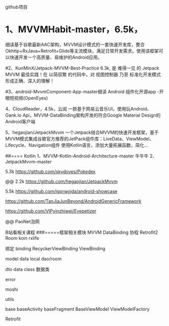github项目
# 1、MVVMHabit-master，6.5k，
细读基于谷歌最新AAC架构，MVVM设计模式的一套快速开发库，整合Okhttp+RxJava+Retrofit+Glide等主流模块，满足日常开发需求。使用该框架可以快速开发一个高质量、易维护的Android应用。

#2、KunMinX/Jetpack-MVVM-Best-Practice 6.3k,
是 难得一见 的 Jetpack MVVM 最佳实践！在 以简驭繁 的代码中，对 视图控制器 乃至 标准化开发模式 形成正确、深入的理解！

#3、android-MvvmComponent-App-master细读
Android 组件化开源app -开眼短视频(OpenEyes)

4、CloudReader，4.5k，云阅
一款基于网易云音乐UI，使用玩Android、Gank.Io Api，MVVM-DataBinding架构开发的符合Google Material Design的Android客户端

5、hegaojian/JetpackMvvm
一个Jetpack结合MVVM的快速开发框架，基于MVVM模式集成谷歌官方推荐的JetPack组件库：LiveData、ViewModel、Lifecycle、Navigation组件 使用Kotlin语言，添加大量拓展函数，简化…


##====
Kotlin
1、MVVM-Kotlin-Android-Architecture-master  牛牛牛
2、JetpackMvvm-master

5.3k https://github.com/skydoves/Pokedex

@@ 2.2k https://github.com/hegaojian/JetpackMvvm

5.5k https://github.com/igorwojda/android-showcase

https://github.com/TanJiaJunBeyond/AndroidGenericFramework

https://github.com/VIPyinzhiwei/Eyepetizer

@@  PaoNet泡网

B站看相关课程
###=====框架相关模块
MVVM DataBinding
协程
Retrofit2
Room
koin
rxlife

绑定
binding RecyckerViewBinding
		ViewBinding

model
	data
	local dao/room

dto
data class
数据类

error

moshi

utils

base
 baseActivity
 baseFragment
 BaseViewModel
 ViewModelFactory

Retrofit
